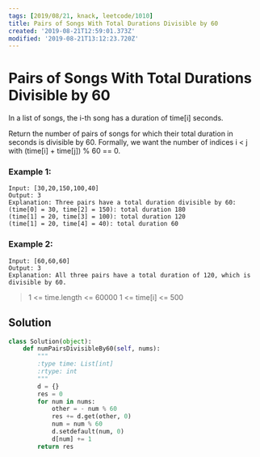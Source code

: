 ```yaml
---
tags: [2019/08/21, knack, leetcode/1010]
title: Pairs of Songs With Total Durations Divisible by 60
created: '2019-08-21T12:59:01.373Z'
modified: '2019-08-21T13:12:23.720Z'
---
```


# Pairs of Songs With Total Durations Divisible by 60

In a list of songs, the i-th song has a duration of time[i] seconds.

Return the number of pairs of songs for which their total duration in seconds is divisible by 60.  Formally, we want the number of indices i < j with (time[i] + time[j]) % 60 == 0.


### Example 1:

```
Input: [30,20,150,100,40]
Output: 3
Explanation: Three pairs have a total duration divisible by 60:
(time[0] = 30, time[2] = 150): total duration 180
(time[1] = 20, time[3] = 100): total duration 120
(time[1] = 20, time[4] = 40): total duration 60
```

### Example 2:

```
Input: [60,60,60]
Output: 3
Explanation: All three pairs have a total duration of 120, which is divisible by 60.
```


> 1 <= time.length <= 60000
> 1 <= time[i] <= 500

## Solution

```python
class Solution(object):
    def numPairsDivisibleBy60(self, nums):
        """
        :type time: List[int]
        :rtype: int
        """
        d = {}
        res = 0
        for num in nums:
            other = - num % 60
            res += d.get(other, 0)
            num = num % 60
            d.setdefault(num, 0)
            d[num] += 1
        return res
```
